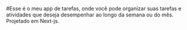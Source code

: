 #Esse é o meu app de tarefas, onde você pode organizar suas tarefas e atividades que deseja desempenhar ao longo da semana ou do mês.
Projetado em Next-js.
